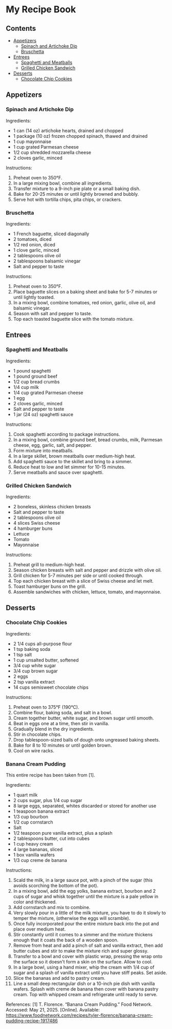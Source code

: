 # My Recipe Book

## Contents
- [Appetizers](#appetizers)
    - [Spinach and Artichoke Dip](#spinach-and-artichoke-dip)
    - [Bruschetta](#bruschetta)
- [Entrees](#entrees)
    - [Spaghetti and Meatballs](#spaghetti-and-meatballs)
    - [Grilled Chicken Sandwich](#grilled-chicken-sandwich)
- [Desserts](#desserts)
    - [Chocolate Chip Cookies](#chocolate-chip-cookies)

## Appetizers
### Spinach and Artichoke Dip

Ingredients:
- 1 can (14 oz) artichoke hearts, drained and chopped
- 1 package (10 oz) frozen chopped spinach, thawed and drained
- 1 cup mayonnaise
- 1 cup grated Parmesan cheese
- 1/2 cup shredded mozzarella cheese
- 2 cloves garlic, minced

Instructions:
1. Preheat oven to 350°F.
2. In a large mixing bowl, combine all ingredients.
3. Transfer mixture to a 9-inch pie plate or a small baking dish.
4. Bake for 20-25 minutes or until lightly browned and bubbly.
5. Serve hot with tortilla chips, pita chips, or crackers.

### Bruschetta

Ingredients:
- 1 French baguette, sliced diagonally
- 2 tomatoes, diced
- 1/2 red onion, diced
- 1 clove garlic, minced
- 2 tablespoons olive oil
- 2 tablespoons balsamic vinegar
- Salt and pepper to taste

Instructions:
1. Preheat oven to 350°F.
2. Place baguette slices on a baking sheet and bake for 5-7 minutes or until lightly toasted.
3. In a mixing bowl, combine tomatoes, red onion, garlic, olive oil, and balsamic vinegar.
4. Season with salt and pepper to taste.
5. Top each toasted baguette slice with the tomato mixture.

## Entrees
### Spaghetti and Meatballs

Ingredients:
- 1 pound spaghetti
- 1 pound ground beef
- 1/2 cup bread crumbs
- 1/4 cup milk
- 1/4 cup grated Parmesan cheese
- 1 egg
- 2 cloves garlic, minced
- Salt and pepper to taste
- 1 jar (24 oz) spaghetti sauce

Instructions:
1. Cook spaghetti according to package instructions.
2. In a mixing bowl, combine ground beef, bread crumbs, milk, Parmesan cheese, egg, garlic, salt, and pepper.
3. Form mixture into meatballs.
4. In a large skillet, brown meatballs over medium-high heat.
5. Add spaghetti sauce to the skillet and bring to a simmer.
6. Reduce heat to low and let simmer for 10-15 minutes.
7. Serve meatballs and sauce over spaghetti.

### Grilled Chicken Sandwich

Ingredients:
- 2 boneless, skinless chicken breasts
- Salt and pepper to taste
- 2 tablespoons olive oil
- 4 slices Swiss cheese
- 4 hamburger buns
- Lettuce
- Tomato
- Mayonnaise

Instructions:
1. Preheat grill to medium-high heat.
2. Season chicken breasts with salt and pepper and drizzle with olive oil.
3. Grill chicken for 5-7 minutes per side or until cooked through.
4. Top each chicken breast with a slice of Swiss cheese and let melt.
5. Toast hamburger buns on the grill.
6. Assemble sandwiches with chicken, lettuce, tomato, and mayonnaise.

## Desserts
### Chocolate Chip Cookies

Ingredients:
- 2 1/4 cups all-purpose flour
- 1 tsp baking soda
- 1 tsp salt
- 1 cup unsalted butter, softened
- 3/4 cup white sugar
- 3/4 cup brown sugar
- 2 eggs
- 2 tsp vanilla extract
- 14 cups semisweet chocolate chips

Instructions:
1. Preheat oven to 375°F (190°C).
2. Combine flour, baking soda, and salt in a bowl.
3. Cream together butter, white sugar, and brown sugar until smooth.
4. Beat in eggs one at a time, then stir in vanilla.
5. Gradually blend in the dry ingredients.
6. Stir in chocolate chips.
7. Drop tablespoon-sized balls of dough onto ungreased baking sheets.
8. Bake for 8 to 10 minutes or until golden brown.
9. Cool on wire racks.

### Banana Cream Pudding

This entire recipe has been taken from [1].

Ingredients:
- 1 quart milk
- 2 cups sugar, plus 1/4 cup sugar
- 8 large eggs, separated, whites discarded or stored for another use
- 1 teaspoon banana extract
- 1/3 cup bourbon
- 1/2 cup cornstarch
- Salt
- 1/2 teaspoon pure vanilla extract, plus a splash
- 2 tablespoons butter, cut into cubes
- 1 cup heavy cream
- 4 large bananas, sliced
- 1 box vanilla wafers
- 1/3 cup creme de banana

Instructions:
1. Scald the milk, in a large sauce pot, with a pinch of the sugar (this avoids scorching the bottom of the pot).
2. In a mixing bowl, add the egg yolks, banana extract, bourbon and 2 cups of sugar and whisk together until the mixture is a pale yellow in color and thickened.
3. Add cornstarch and mix to combine.
4. Very slowly pour in a little of the milk mixture, you have to do it slowly to temper the mixture, (otherwise the eggs will scramble).
5. Once fully incorporated pour the entire mixture back into the pot and place over medium heat.
6. Stir constantly until it comes to a simmer and the mixture thickens enough that it coats the back of a wooden spoon.
7. Remove from heat and add a pinch of salt and vanilla extract, then add butter cubes and stir to make the mixture rich and super glossy.
8. Transfer to a bowl and cover with plastic wrap, pressing the wrap onto the surface so it doesn't form a skin on the surface. Allow to cool.
9. In a large bowl, using a hand mixer, whip the cream with 1/4 cup of sugar and a splash of vanilla extract until you have stiff peaks. Set aside.
10. Slice the bananas and add to pastry cream.
11. Line a small deep rectangular dish or a 10-inch pie dish with vanilla wafers. Splash with creme de banana then cover with banana pastry cream. Top with whipped cream and refrigerate until ready to serve.

References:
[1] T. Florence. “Banana Cream Pudding.” Food Network. Accessed: May 21, 2025. [Online]. Available: https://www.foodnetwork.com/recipes/tyler-florence/banana-cream-pudding-recipe-1917486